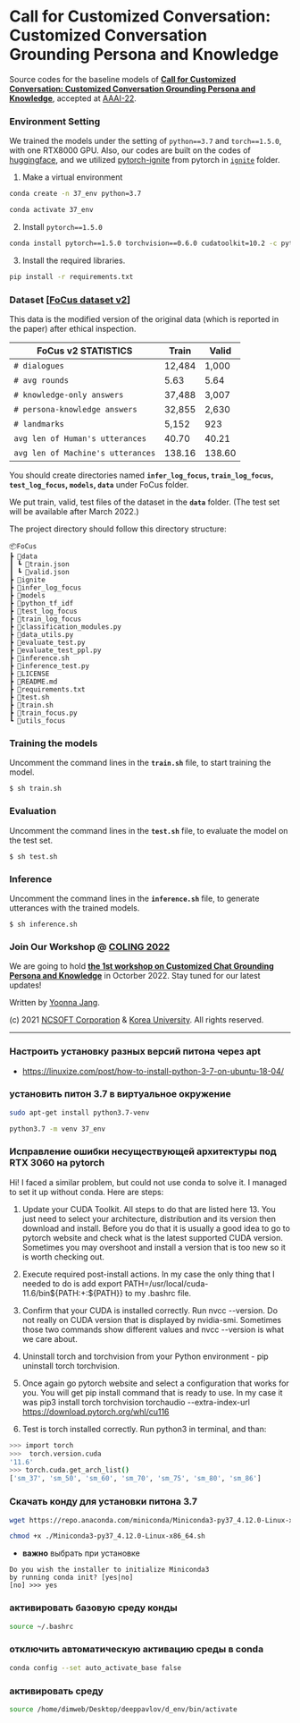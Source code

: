 # Call for Customized Conversation: Customized Conversation Grounding Persona and Knowledge

Source codes for the baseline models of **[Call for Customized Conversation: Customized Conversation Grounding Persona and Knowledge](https://arxiv.org/abs/2112.08619)**, accepted at [AAAI-22](https://aaai.org/Conferences/AAAI-22/).



### Environment Setting
We trained the models under the setting of `python==3.7` and `torch==1.5.0`,  with one RTX8000 GPU. Also, our codes are built on the codes of [huggingface](https://github.com/huggingface/transfer-learning-conv-ai), and we utilized [pytorch-ignite](https://github.com/pytorch/ignite) from pytorch in [`ignite`](https://github.com/pkchat-focus/FoCus/tree/main/ignite) folder.

1. Make a virtual environment
```bash    
conda create -n 37_env python=3.7
```
```bash
conda activate 37_env
```

2. Install `pytorch==1.5.0`
```bash
conda install pytorch==1.5.0 torchvision==0.6.0 cudatoolkit=10.2 -c pytorch
```

3. Install the required libraries.
```bash    
pip install -r requirements.txt
```    


### Dataset [**[FoCus dataset v2](https://drive.google.com/file/d/1YmEW12HqjAjlEfZ05g8VLRux8kyUjdcI/view?usp=sharing)**]
This data is the modified version of the original data (which is reported in the paper) after ethical inspection.

| FoCus v2 STATISTICS | Train | Valid |
| --- | --- | --- |
| `# dialogues` | 12,484 | 1,000 |
| `# avg rounds` | 5.63 | 5.64 |
| `# knowledge-only answers` | 37,488 | 3,007 |
| `# persona-knowledge answers` | 32,855 | 2,630 |
| `# landmarks` | 5,152 | 923 |
| `avg len of Human's utterances` | 40.70 | 40.21 |
| `avg len of Machine's utterances` | 138.16 | 138.60 |

You should create directories named **`infer_log_focus`, `train_log_focus`, `test_log_focus`, `models`, `data`** under FoCus folder.

We put train, valid, test files of the dataset in the **`data`** folder. (The test set will be available after March 2022.)

The project directory should follow this directory structure:


    📦FoCus
    ┣ 📂data
    ┃ ┗ 📜train.json
    ┃ ┗ 📜valid.json
    ┣ 📂ignite
    ┣ 📂infer_log_focus
    ┣ 📂models
    ┣ 📂python_tf_idf
    ┣ 📂test_log_focus
    ┣ 📂train_log_focus
    ┣ 📜classification_modules.py
    ┣ 📜data_utils.py
    ┣ 📜evaluate_test.py
    ┣ 📜evaluate_test_ppl.py
    ┣ 📜inference.sh
    ┣ 📜inference_test.py
    ┣ 📜LICENSE
    ┣ 📜README.md
    ┣ 📜requirements.txt
    ┣ 📜test.sh
    ┣ 📜train.sh
    ┣ 📜train_focus.py
    ┗ 📜utils_focus


### Training the models
Uncomment the command lines in the **`train.sh`** file, to start training the model. 

    $ sh train.sh 


### Evaluation
Uncomment the command lines in the **`test.sh`** file, to evaluate the model on the test set. 

    $ sh test.sh


### Inference
Uncomment the command lines in the **`inference.sh`** file, to generate utterances with the trained models.

    $ sh inference.sh


### Join Our Workshop @ [COLING 2022](https://coling2022.org/)
We are going to hold **[the 1st workshop on Customized Chat Grounding Persona and Knowledge](https://sites.google.com/view/persona-knowledge-workshop)** in Octorber 2022.
Stay tuned for our latest updates!

Written by [Yoonna Jang](https://github.com/YOONNAJANG).


(c) 2021 [NCSOFT Corporation](https://kr.ncsoft.com/en/index.do) & [Korea University](http://blp.korea.ac.kr/). All rights reserved.

---

### Настроить установку разных версий питона через apt 
- https://linuxize.com/post/how-to-install-python-3-7-on-ubuntu-18-04/

### установить питон 3.7 в виртуальное окружение
```bash
sudo apt-get install python3.7-venv
```

```bash
python3.7 -m venv 37_env
```

### Исправление ошибки несуществующей архитектуры под RTX 3060 на pytorch
Hi! I faced a similar problem, but could not use conda to solve it. I managed to set it up without conda. Here are steps:

1. Update your CUDA Toolkit. All steps to do that are listed here 13. You just need to select your architecture, distribution and its version then download and install. Before you do that it is usually a good idea to go to pytorch website and check what is the latest supported CUDA version. Sometimes you may overshoot and install a version that is too new so it is worth checking out.

2. Execute required post-install actions. In my case the only thing that I needed to do is add export PATH=/usr/local/cuda-11.6/bin${PATH:+:${PATH}} to my .bashrc file.

3. Confirm that your CUDA is installed correctly. Run nvcc --version. Do not really on CUDA version that is displayed by nvidia-smi. Sometimes those two commands show different values and nvcc --version is what we care about.

4. Uninstall torch and torchvision from your Python environment - pip uninstall torch torchvision.

5. Once again go pytorch website and select a configuration that works for you. You will get pip install command that is ready to use. In my case it was pip3 install torch torchvision torchaudio --extra-index-url https://download.pytorch.org/whl/cu116

6. Test is torch installed correctly. Run python3 in terminal, and than:
```bash
>>> import torch
>>>  torch.version.cuda
'11.6'
>>> torch.cuda.get_arch_list()
['sm_37', 'sm_50', 'sm_60', 'sm_70', 'sm_75', 'sm_80', 'sm_86']
```

### Скачать конду для установки питона 3.7
```bash
wget https://repo.anaconda.com/miniconda/Miniconda3-py37_4.12.0-Linux-x86_64.sh
```
```bash
chmod +x ./Miniconda3-py37_4.12.0-Linux-x86_64.sh
``` 
- **важно** выбрать при установке 
```text
Do you wish the installer to initialize Miniconda3
by running conda init? [yes|no]
[no] >>> yes
```
### активировать базовую среду конды
```bash
source ~/.bashrc
```

### отключить автоматическую активацию среды в conda
```bash
conda config --set auto_activate_base false
```

### активировать среду
```bash
source /home/dimweb/Desktop/deeppavlov/d_env/bin/activate
```